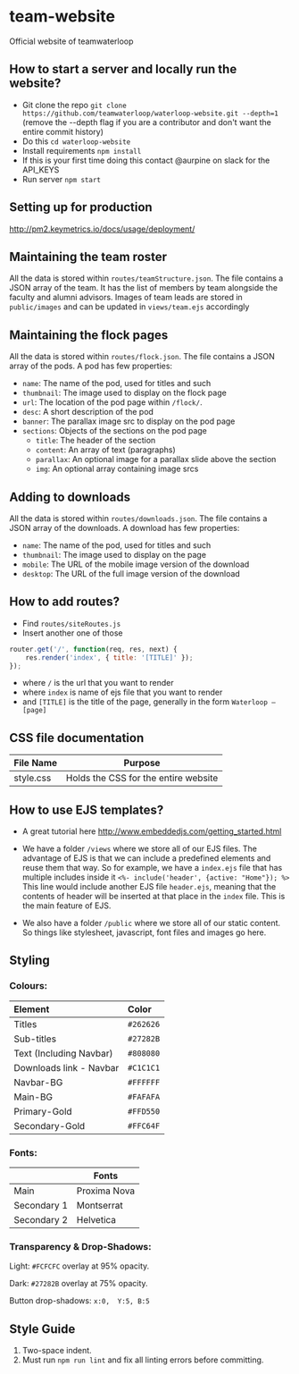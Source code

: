 # team-website
Official website of teamwaterloop

## How to start a server and locally run the website?
* Git clone the repo `git clone https://github.com/teamwaterloop/waterloop-website.git --depth=1`
(remove the --depth flag if you are a contributor and don't want the entire commit history)
* Do this `cd waterloop-website`
* Install requirements `npm install`
* If this is your first time doing this contact @aurpine on slack for the API_KEYS
* Run server `npm start`

## Setting up for production
http://pm2.keymetrics.io/docs/usage/deployment/

## Maintaining the team roster
All the data is stored within `routes/teamStructure.json`. The file contains a JSON array of the team. It has the list of members by team alongside the faculty and alumni advisors.
Images of team leads are stored in `public/images` and can be updated in `views/team.ejs` accordingly

## Maintaining the flock pages

All the data is stored within `routes/flock.json`. The file contains a JSON array of the pods. A pod has few properties:

* `name`: The name of the pod, used for titles and such
* `thumbnail`: The image used to display on the flock page
* `url`: The location of the pod page within `/flock/`.
* `desc`: A short description of the pod
* `banner`: The parallax image src to display on the pod page
* `sections`: Objects of the sections on the pod page
  * `title`: The header of the section
  * `content`: An array of text (paragraphs)
  * `parallax`: An optional image for a parallax slide above the section
  * `img`: An optional array containing image srcs

## Adding to downloads

All the data is stored within `routes/downloads.json`. The file contains a JSON array of the downloads. A download has few properties:

* `name`: The name of the pod, used for titles and such
* `thumbnail`: The image used to display on the page
* `mobile`: The URL of the mobile image version of the download
* `desktop`: The URL of the full image version of the download

## How to add routes?
* Find `routes/siteRoutes.js`
* Insert another one of those
```javascript 1.8
router.get('/', function(req, res, next) {
    res.render('index', { title: '[TITLE]' });
});
```
* where `/` is the url that you want to render
* where `index` is name of ejs file that you want to render
* and `[TITLE]` is the title of the page, generally in the form `Waterloop – [page]`

## CSS file documentation
|File Name|Purpose|
|---|---|
|style.css   |Holds the CSS for the entire website|

## How to use EJS templates?
* A great tutorial here http://www.embeddedjs.com/getting_started.html

* We have a folder `/views` where we store all of our EJS files. The advantage of EJS is that we can include a predefined elements and reuse them that way. So for example, we have a `index.ejs` file that has multiple includes inside it
`<%- include('header', {active: "Home"}); %>` This line would include another EJS file `header.ejs`, meaning that the contents of header will be inserted at that place in the `index` file. This is the main feature of EJS.
* We also have a folder `/public` where we store all of our static content. So things like stylesheet, javascript, font files and images go here.

## Styling
### Colours:
| Element | Color |
|:--------|:-------|
|Titles | `#262626`|
|Sub-titles | `#27282B`|
|Text (Including Navbar) | `#808080`|
|Downloads link - Navbar | `#C1C1C1`|
|Navbar-BG | `#FFFFFF`|
|Main-BG | `#FAFAFA`|
|Primary-Gold | `#FFD550`|
|Secondary-Gold| `#FFC64F` |

### Fonts:
|| Fonts |
|---| --- |
|Main | Proxima Nova |
|Secondary 1 | Montserrat |
|Secondary 2 | Helvetica |

### Transparency & Drop-Shadows:
Light: `#FCFCFC` overlay at 95% opacity.

Dark: `#27282B` overlay at 75% opacity.

Button drop-shadows: `x:0,  Y:5, B:5`

## Style Guide
1. Two-space indent.
2. Must run `npm run lint` and fix all linting errors before committing.
